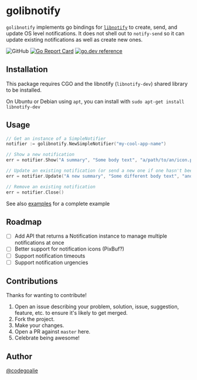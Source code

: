 # golibnotify

`golibnotify` implements go bindings for
[`libnotify`](https://developer.gnome.org/libnotify/unstable/) to create, send,
and update OS level notifications. It does not shell out to `notify-send` so it
can update existing notifications as well as create new ones.

![GitHub](https://img.shields.io/github/license/codegoalie/golibnotify?style=flat-square)
[![Go Report Card](https://goreportcard.com/badge/github.com/codegoalie/golibnotify)](https://goreportcard.com/report/github.com/codegoalie/golibnotify)
[![go.dev reference](https://img.shields.io/badge/go.dev-reference-007d9c?logo=go&logoColor=white&style=flat-square)](https://pkg.go.dev/github.com/codegoalie/golibnotify?tab=doc)

## Installation

This package requires CGO and the libnotify (`libnotify-dev`) shared library to be installed.

On Ubuntu or Debian using `apt`, you can install with `sudo apt-get install libnotify-dev`

## Usage

```go
// Get an instance of a SimpleNotifier
notifier := golibnotify.NewSimpleNotifier("my-cool-app-name")

// Show a new notification
err = notifier.Show("A summary", "Some body text", "a/path/to/an/icon.png")

// Update an existing notification (or send a new one if one hasn't been sent)
err = notifier.Update("A new summary", "Some different body text", "another/path/to/icon.png")

// Remove an existing notification
err = notifier.Close()
```

See also [examples](https://github.com/codegoalie/golibnotify/examples) for a complete example

## Roadmap

- [ ] Add API that returns a Notification instance to manage multiple notifications at once
- [ ] Better support for notification icons (PixBuf?)
- [ ] Support notification timeouts
- [ ] Support notification urgencies

## Contributions

Thanks for wanting to contribute!

1. Open an issue describing your problem, solution, issue, suggestion, feature,
etc. to ensure it's likely to get merged.
1. Fork the project.
1. Make your changes.
1. Open a PR against `master` here.
1. Celebrate being awesome!

## Author

[@codegoalie](https://codegoalie.com)
